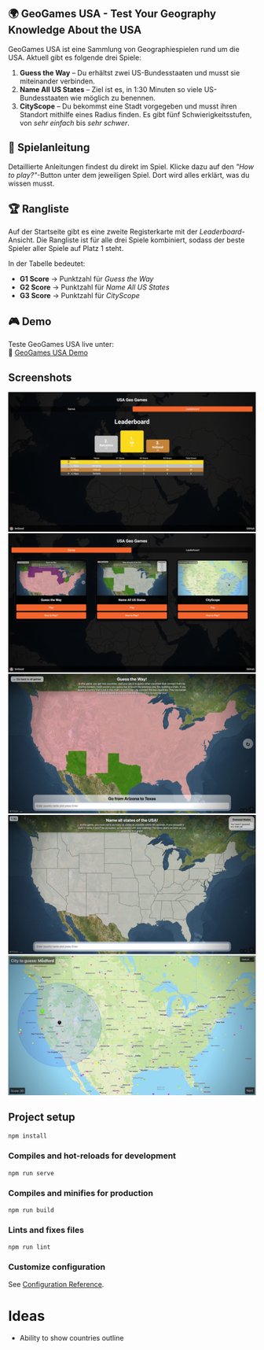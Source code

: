 ## 🌍 GeoGames USA - Test Your Geography Knowledge About the USA

GeoGames USA ist eine Sammlung von Geographiespielen rund um die USA. Aktuell gibt es folgende drei Spiele:

1. **Guess the Way** – Du erhältst zwei US-Bundesstaaten und musst sie miteinander verbinden.
2. **Name All US States** – Ziel ist es, in 1:30 Minuten so viele US-Bundesstaaten wie möglich zu benennen.
3. **CityScope** – Du bekommst eine Stadt vorgegeben und musst ihren Standort mithilfe eines Radius finden. Es gibt fünf Schwierigkeitsstufen, von *sehr einfach* bis *sehr schwer*.

## 📖 Spielanleitung

Detaillierte Anleitungen findest du direkt im Spiel. Klicke dazu auf den *"How to play?"*-Button unter dem jeweiligen Spiel. Dort wird alles erklärt, was du wissen musst.

## 🏆 Rangliste

Auf der Startseite gibt es eine zweite Registerkarte mit der *Leaderboard*-Ansicht. Die Rangliste ist für alle drei Spiele kombiniert, sodass der beste Spieler aller Spiele auf Platz 1 steht.  

In der Tabelle bedeutet:
- **G1 Score** → Punktzahl für *Guess the Way*
- **G2 Score** → Punktzahl für *Name All US States*
- **G3 Score** → Punktzahl für *CityScope*

## 🎮 Demo

Teste GeoGames USA live unter:  
🔗 [GeoGames USA Demo](https://www.control-center.eu/)

## Screenshots
![Leaderboard](screenshots/1.jpg)
![Select Game](screenshots/2.jpg)
![Game1 - Guess the way](screenshots/3.jpg)
![Game2 - Name all US states](screenshots/4.jpg)
![Game3 - CityScope](screenshots/5.jpg)


## Project setup
```
npm install
```

### Compiles and hot-reloads for development
```
npm run serve
```

### Compiles and minifies for production
```
npm run build
```

### Lints and fixes files
```
npm run lint
```

### Customize configuration
See [Configuration Reference](https://cli.vuejs.org/config/).

# Ideas
- Ability to show countries outline
